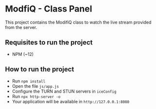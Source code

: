 # ModfiQ - Class Panel
This project contains the ModifiQ class to watch the live stream provided from the server.

## Requisites to run the project
- NPM (~12)

## How to run the project
- Run `npm install`
- Open the file `js/app.js`
- Configure the TURN and STUN servers in `iceConfig`
- Run `npx http-server -o`
- Your application will be available in `http://127.0.0.1:8080`

